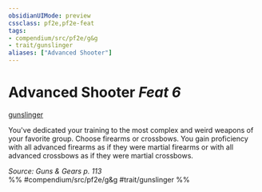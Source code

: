 ```yaml
---
obsidianUIMode: preview
cssclass: pf2e,pf2e-feat
tags:
- compendium/src/pf2e/g&g
- trait/gunslinger
aliases: ["Advanced Shooter"]
---
```

# Advanced Shooter  *Feat 6*  
[gunslinger](/rules/traits/gunslinger-g-g.md)  


You've dedicated your training to the most complex and weird weapons of your favorite group. Choose firearms or crossbows. You gain proficiency with all advanced firearms as if they were martial firearms or with all advanced crossbows as if they were martial crossbows.

*Source: Guns & Gears p. 113*  
%% #compendium/src/pf2e/g&g #trait/gunslinger %%